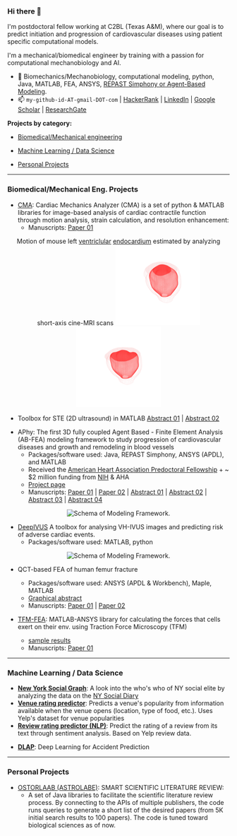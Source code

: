 ### Hi there 👋

I'm postdoctoral fellow working at C2BL (Texas A&M), where our goal is to predict initiation and progression of cardiovascular diseases using patient specific computational models.

I'm a mechanical/biomedical engineer by training with a passion for computational mechanobiology and AI. 

- 💬 Biomechanics/Mechanobiology, computational modeling, python, Java, MATLAB, FEA, ANSYS, [REPAST Simphony or Agent-Based Modeling](https://github.com/Repast/repast.simphony). 
- 📫 `my-github-id-AT-gmail-DOT-com` | [HackerRank](https://www.hackerrank.com/mzyrke) | [LinkedIn](https://www.linkedin.com/in/maziyark/) | [Google Scholar](https://scholar.google.com/citations?user=59WprqwAAAAJ&hl=en) | [ResearchGate](https://www.researchgate.net/profile/Maziyar_Keshavarzian)  


**Projects by category:**
- [Biomedical/Mechanical engineering](#P_BME)
    
- [Machine Learning / Data Science](#P_MLDS)

- [Personal Projects](#P_P)

---

### <a name="P_BME"></a> Biomedical/Mechanical Eng. Projects
<!-- ## <a name="P_BME_C"></a> Current projects) -->
- [CMA](https://github.com/mzyrke/CMA): Cardiac Mechanics Analyzer (CMA) is a set of python & MATLAB libraries for image-based analysis of cardiac contractile function through motion analysis, strain calculation, and resolution enhancement: 
    - Manuscripts: [Paper 01](https://link.springer.com/chapter/10.1007/978-3-030-78710-3_27)

<p align="center" style="text-align: center;"> 
    Motion of mouse left <a href="https://en.wikipedia.org/wiki/Ventricle_(heart)">ventriclular</a> <a href="https://en.wikipedia.org/wiki/Endocardium">endocardium</a> estimated by analyzing short-axis cine-MRI scans
    <img src="https://raw.githubusercontent.com/mzyrke/CMA/main/assets/Mouse_Left_Ventricle_Endocardium_03.gif?token=GHSAT0AAAAAABQDDEPZ4GMMWVX36QZVATKYYQGFC4A" alt="Mouse Left Ventricle." class="center" style="width: 20vw; min-width: 50px;"> 
    <img src="https://raw.githubusercontent.com/mzyrke/CMA/main/assets/Mouse_Left_Ventricle_Endocardium_04.gif?token=GHSAT0AAAAAABQDDEPYX3QDBIMSZVPJOIYSYQGFGRQ" alt="Mouse Left Ventricle." class="center" style="width: 20vw; min-width: 50px;"> 
</p> 


- Toolbox for STE (2D ultrasound) in MATLAB [Abstract 01](https://www.ahajournals.org/doi/abs/10.1161/circ.144.suppl_1.14317)  |  [Abstract 02](https://scholar.google.com/citations?view_op=view_citation&hl=en&user=59WprqwAAAAJ&citation_for_view=59WprqwAAAAJ:YOwf2qJgpHMC)

<!--  ## <a name="P_BME_P"></a> Previous projects -->
 
- APhy: The first 3D fully coupled Agent Based - Finite Element Analysis (AB-FEA) modeling framework to study progression of cardiovascular diseases and growth and remodeling in blood vessels 
    - Packages/software used: Java, REPAST Simphony, ANSYS (APDL), and MATLAB
    - Received the [American Heart Association Predoctoral Fellowship](https://professional.heart.org/idc/groups/ahamah-public/@wcm/@sop/@rsch/documents/downloadable/ucm_433355.pdf) + ~ $2 million funding from [NIH](https://projectreporter.nih.gov/project_info_details.cfm?aid=9618585&icde=46505989&ddparam=&ddvalue=&ddsub=&cr=1&csb=default&cs=ASC&pball=) & AHA
    - [Project page](https://maziyark.github.io/InSilico_TEVG/) 
    - Manuscripts: [Paper 01](https://www.liebertpub.com/doi/full/10.1089/ten.tec.2019.0103) | [Paper 02](https://link.springer.com/article/10.1007/s10237-017-0946-y)  | [Abstract 01](https://scholar.google.com/citations?view_op=view_citation&hl=en&user=59WprqwAAAAJ&citation_for_view=59WprqwAAAAJ:3fE2CSJIrl8C) | [Abstract 02](https://scholar.google.com/citations?view_op=view_citation&hl=en&user=59WprqwAAAAJ&citation_for_view=59WprqwAAAAJ:kNdYIx-mwKoC) | [Abstract 03](https://scholar.google.com/citations?view_op=view_citation&hl=en&user=59WprqwAAAAJ&citation_for_view=59WprqwAAAAJ:Zph67rFs4hoC) | [Abstract 04](https://scholar.google.com/citations?view_op=view_citation&hl=en&user=59WprqwAAAAJ&citation_for_view=59WprqwAAAAJ:ULOm3_A8WrAC)
 
<p align="center" style="text-align: center;">   
    <img src="https://maziyark.github.io/assets/mk_papers_3_1.jpg" alt="Schema of Modeling Framework." class="center" style="width: 30vw; min-width: 100px;"> 
</p> 

- [DeepIVUS](https://maziyark.github.io/DeepIVUS/) A toolbox for analysing VH-IVUS images and predicting risk of adverse cardiac events.
    - Packages/software used: MATLAB, python
<p align="center" style="text-align: center;">   
    <img src="https://maziyark.github.io/DeepIVUS/assets/B2F.gif" alt="Schema of Modeling Framework." class="center" style="width: 30vw; min-width: 100px;"> 
</p>

- QCT-based FEA of human femur fracture
    - Packages/software used: ANSYS (APDL & Workbench), Maple, MATLAB
    - [Graphical abstract](https://maziyark.github.io/assets/mk_papers_1_1.jpg)  
    - Manuscripts: [Paper 01](https://scholar.google.com/citations?view_op=view_citation&hl=en&user=59WprqwAAAAJ&citation_for_view=59WprqwAAAAJ:u5HHmVD_uO8C) | [Paper 02](https://scholar.google.com/citations?view_op=view_citation&hl=en&user=59WprqwAAAAJ&citation_for_view=59WprqwAAAAJ:8k81kl-MbHgC)

- [TFM-FEA](https://github.com/mzyrke/TFM_FEA): MATLAB-ANSYS library for calculating the forces that cells exert on their env. using Traction Force Microscopy (TFM)
    - [sample results](https://maziyark.github.io/assets/mk_papers_4_1.jpg)
    - Manuscripts: [Paper 01](https://link.springer.com/article/10.1007/s10439-021-02881-1)

---

### <a name="P_MLDS"></a> Machine Learning / Data Science

- [**New York Social Graph**](https://github.com/mzyrke/SocialGraph_NY): A look into the who's who of NY social elite by analyzing the data on the [NY Social Diary](https://web.archive.org/web/20150913112557/http://www.newyorksocialdiary.com/)
- [**Venue rating predictor**](): Predicts a venue's popularity from information available when the venue opens (location, type of food, etc.). Uses Yelp's dataset for venue popularities
- [**Review rating predictor (NLP)**](): Predict the rating of a review from its text through sentiment analysis.  Based on Yelp review data.
<!-- - [**Time series prediction of temperature**]() -->
<!-- - [**Image Classification w/ Tensorflow**]() -->
- [**DLAP**](https://github.com/mzyrke/DLAP): Deep Learning for Accident Prediction

---

### <a name="P_P"></a> Personal Projects
- [OSTORLAAB (ASTROLABE)](https://github.com/mzyrke/Ostorlaab): SMART SCIENTIFIC LITERATURE REVIEW:
    - A set of Java libraries to facilitate the scientific literature review process. By connecting to the APIs of multiple publishers, the code runs queries to generate a short list of the desired papers (from 5K initial search results to 100 papers). The code is tuned toward biological sciences as of now.


<!--
**mzyrke/mzyrke** is a ✨ _special_ ✨ repository because its `README.md` (this file) appears on your GitHub profile.

Here are some ideas to get you started:

- 🔭 I’m currently working on ...
- 🌱 I’m currently learning ...
- 👯 I’m looking to collaborate on ...
- 🤔 I’m looking for help with ...
- 💬 Ask me about ...
- 📫 How to reach me: ...
- 😄 Pronouns: ...
- ⚡ Fun fact: ...
<p align="center" style="text-align: center;"> 
  <font size="-1">
    <a href="https://scholar.google.com/citations?user=59WprqwAAAAJ&hl=en" target="_blank">Google Scholar</a> | 
    <a href="https://www.linkedin.com/in/maziyark/" target="_blank">LinkedIn</a> | 
    <a href="https://www.hackerrank.com/mzyrke"_blank">HackerRank</a> | 
    <a href="https://www.researchgate.net/profile/Maziyar_Keshavarzian" target="_blank">ResearchGate</a> |
  </font>
</p>
-->
